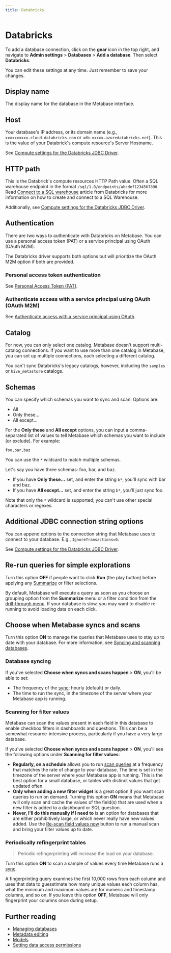 ```yaml
---
title: Databricks
---
```


# Databricks

To add a database connection, click on the **gear** icon in the top right, and navigate to **Admin settings** > **Databases** > **Add a database**. Then select **Databricks**.

You can edit these settings at any time. Just remember to save your changes.

## Display name

The display name for the database in the Metabase interface.

## Host

Your database's IP address, or its domain name (e.g., `xxxxxxxxxx.cloud.databricks.com` or `adb-xxxxx.azuredatabricks.net`). This is the value of your Databrick's compute resource's Server Hostname.

See [Compute settings for the Databricks JDBC Driver](https://docs.databricks.com/en/integrations/jdbc/compute.html).

## HTTP path

This is the Databrick's compute resources HTTP Path value. Often a SQL warehouse endpoint in the format `/sql/1.0/endpoints/abcdef1234567890`.
Read [Connect to a SQL warehouse](https://docs.databricks.com/en/compute/sql-warehouse/index.html) article from Databricks for more information on how to create and connect to a SQL Warehouse.

Additionally, see [Compute settings for the Databricks JDBC Driver](https://docs.databricks.com/en/integrations/jdbc/compute.html).

## Authentication
There are two ways to authenticate with Databricks on Metabase. You can use a personal access token (PAT) or a service principal using OAuth (OAuth M2M).

The Databricks driver supports both options but will prioritize the OAuth M2M option if both are provided.

### Personal access token authentication
See [Personal Access Token (PAT)](https://docs.databricks.com/en/dev-tools/auth/pat.html).

### Authenticate access with a service principal using OAuth (OAuth M2M)
See [Authenticate access with a service principal using OAuth](https://docs.databricks.com/en/dev-tools/auth/oauth-m2m.html).

## Catalog
For now, you can only select one catalog. Metabase doesn't support multi-catalog connections. If you want to use more than one catalog in Metabase, you can set up multiple connections, each selecting a different catalog.

You can't sync Databricks's legacy catalogs, however, including the `samples` or `hive_metastore` catalogs.

## Schemas

You can specify which schemas you want to sync and scan. Options are:

- All
- Only these...
- All except...

For the **Only these** and **All except** options, you can input a comma-separated list of values to tell Metabase which schemas you want to include (or exclude). For example:

```
foo,bar,baz
```

You can use the `*` wildcard to match multiple schemas.

Let's say you have three schemas: foo, bar, and baz.

- If you have **Only these...** set, and enter the string `b*`, you'll sync with bar and baz.
- If you have **All except...** set, and enter the string `b*`, you'll just sync foo.

Note that only the `*` wildcard is supported; you can't use other special characters or regexes.

## Additional JDBC connection string options

You can append options to the connection string that Metabase uses to connect to your database. E.g., `IgnoreTransactions=0`.

See [Compute settings for the Databricks JDBC Driver](https://docs.databricks.com/en/integrations/jdbc/compute.html).

## Re-run queries for simple explorations

Turn this option **OFF** if people want to click **Run** (the play button) before applying any [Summarize](../../questions/query-builder/introduction.md#grouping-your-metrics) or filter selections.

By default, Metabase will execute a query as soon as you choose an grouping option from the **Summarize** menu or a filter condition from the [drill-through menu](https://www.metabase.com/learn/metabase-basics/querying-and-dashboards/questions/drill-through). If your database is slow, you may want to disable re-running to avoid loading data on each click.

## Choose when Metabase syncs and scans

Turn this option **ON** to manage the queries that Metabase uses to stay up to date with your database. For more information, see [Syncing and scanning databases](../sync-scan.md).

### Database syncing

If you've selected **Choose when syncs and scans happen** > **ON**, you'll be able to set:

- The frequency of the [sync](../sync-scan.md#how-database-syncs-work): hourly (default) or daily.
- The time to run the sync, in the timezone of the server where your Metabase app is running.

### Scanning for filter values

Metabase can scan the values present in each field in this database to enable checkbox filters in dashboards and questions. This can be a somewhat resource-intensive process, particularly if you have a very large database.

If you've selected **Choose when syncs and scans happen** > **ON**, you'll see the following options under **Scanning for filter values**:

- **Regularly, on a schedule** allows you to run [scan queries](../sync-scan.md#how-database-scans-work) at a frequency that matches the rate of change to your database. The time is set in the timezone of the server where your Metabase app is running. This is the best option for a small database, or tables with distinct values that get updated often.
- **Only when adding a new filter widget** is a great option if you want scan queries to run on demand. Turning this option **ON** means that Metabase will only scan and cache the values of the field(s) that are used when a new filter is added to a dashboard or SQL question.
- **Never, I'll do this manually if I need to** is an option for databases that are either prohibitively large, or which never really have new values added. Use the [Re-scan field values now](../sync-scan.md#manually-scanning-column-values) button to run a manual scan and bring your filter values up to date.

### Periodically refingerprint tables

> Periodic refingerprinting will increase the load on your database.

Turn this option **ON** to scan a sample of values every time Metabase runs a [sync](../sync-scan.md#how-database-syncs-work).

A fingerprinting query examines the first 10,000 rows from each column and uses that data to guesstimate how many unique values each column has, what the minimum and maximum values are for numeric and timestamp columns, and so on. If you leave this option **OFF**, Metabase will only fingerprint your columns once during setup.

## Further reading

- [Managing databases](../../databases/connecting.md)
- [Metadata editing](../../data-modeling/metadata-editing.md)
- [Models](../../data-modeling/models.md)
- [Setting data access permissions](../../permissions/data.md)
